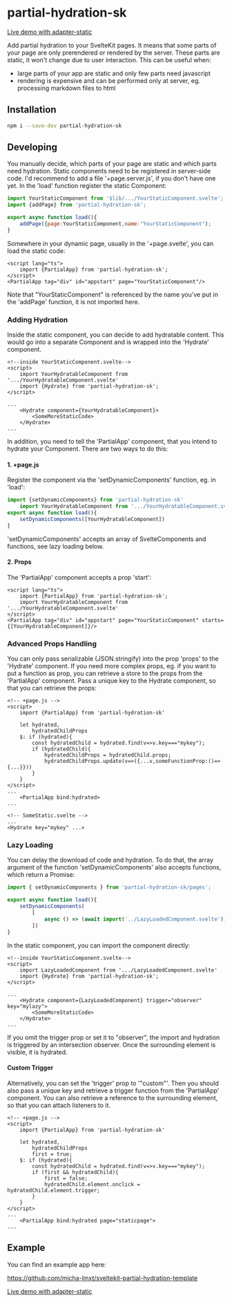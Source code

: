 # partial-hydration-sk

[Live demo with adapter-static](https://partial-hydration.gradientdescent.de)

Add partial hydration to your SvelteKit pages. It means that some parts of your page are only
prerendered or rendered by the server. These parts are static, it won't change due to user interaction.
This can be useful when:

 - large parts of your app are static and only few parts need javascript
 - rendering is expensive and can be performed only at server, eg. processing markdown files to html  

## Installation


```bash
npm i --save-dev partial-hydration-sk
```

## Developing

You manually decide, which parts of your page are static and which parts need hydration.
Static components need to be registered in server-side code. I'd recommend to add a file
'+page.server.js', if you don't have one yet. In the 'load' function register the static 
Component:

```javascript
import YourStaticComponent from '$lib/.../YourStaticComponent.svelte';
import {addPage} from 'partial-hydration-sk';

export async function load(){
    addPage({page:YourStaticComponent,name:"YourStaticComponent");
}
```

Somewhere in your dynamic page, usually in the '+page.svelte', you can load the static code:
```svelte
<script lang="ts">
    import {PartialApp} from 'partial-hydration-sk';
</script>
<PartialApp tag="div" id="appstart" page="YourStaticComponent"/>
```

Note that "YourStaticComponent" is referenced by the name you've put in the 'addPage' function, it is not imported here.

### Adding Hydration

Inside the static component, you can decide to add hydratable content. This would go into a separate 
Component and is wrapped into the 'Hydrate' component.

```svelte
<!--inside YourStaticComponent.svelte-->
<script>
    import YourHydratableComponent from '.../YourHydratableComponent.svelte'
    import {Hydrate} from 'partial-hydration-sk';
</script>

...
    <Hydrate component={YourHydratableComponent}>
        <SomeMoreStaticCode>
    </Hydrate>
...
```

In addition, you need to tell the 'PartialApp' component, that you intend to hydrate your Component. There are two ways to do this:

#### 1. +page.js

Register the component via the 'setDynamicComponents' function, eg. in 'load':

```js
import {setDynamicComponents} from 'partial-hydration-sk'
    import YourHydratableComponent from '.../YourHydratableComponent.svelte'
export async function load(){
    setDynamicComponents([YourHydratableComponent])
}
```
'setDynamicComponents' accepts an array of SvelteComponents and functions, see lazy loading below.

#### 2. Props

The 'PartialApp' component accepts a prop 'start':
```svelte
<script lang="ts">
    import {PartialApp} from 'partial-hydration-sk';
    import YourHydratableComponent from '.../YourHydratableComponent.svelte'
</script>
<PartialApp tag="div" id="appstart" page="YourStaticComponent" starts={[YourHydratableComponent]}/>
```

### Advanced Props Handling

You can only pass serializable (JSON.stringify) into the prop 'props' to the 'Hydrate' component. If you need more complex props, eg. if you want to put a function as prop, you can retrieve a store to the props from the 'PartialApp' component. Pass a unique key to the Hydrate component, so that you can retrieve the props: 

```svelte
<!-- +page.js -->
<script>
    import {PartialApp} from 'partial-hydration-sk'

    let hydrated,
        hydratedChildProps
    $: if (hydrated){
        const hydratedChild = hydrated.find(v=>v.key==="mykey");
        if (hydratedChild){
            hydratedChildProps = hydratedChild.props;
            hydratedChildProps.update(v=>({...v,someFunctionProp:()=>{...}}))
        }
    }
</script>
...
    <PartialApp bind:hydrated>
...
```

```svelte
<!-- SomeStatic.svelte -->
...
<Hydrate key="mykey" ...>
```

### Lazy Loading

You can delay the download of code and hydration. To do that, the array argument of the function 'setDynamicComponents' also accepts functions, which return a Promise<SvelteComponent>:

```javascript
import { setDynamicComponents } from 'partial-hydration-sk/pages';

export async function load(){
    setDynamicComponents(
        [
            async () => (await import('../LazyLoadedComponent.svelte')).default
        ])
}
```

In the static component, you can import the component directly:

```svelte
<!--inside YourStaticComponent.svelte-->
<script>
    import LazyLoadedComponent from '.../LazyLoadedComponent.svelte'
    import {Hydrate} from 'partial-hydration-sk';
</script>

...
    <Hydrate component={LazyLoadedComponent} trigger="observer" key="mylazy">
        <SomeMoreStaticCode>
    </Hydrate>
...
```

If you omit the trigger prop or set it to "observer", the import and hydration is triggered by an intersection observer. Once the surrounding element is visible, it is hydrated. 

#### Custom Trigger

Alternatively, you can set the 'trigger' prop to '"custom"'. Then you should also pass a unique key and retrieve a trigger function from the 'PartialApp' component. You can also retrieve a reference to the surrounding element, so that you can attach listeners to it.

```svelte
<!-- +page.js -->
<script>
    import {PartialApp} from 'partial-hydration-sk'

    let hydrated,
        hydratedChildProps
        first = true;
    $: if (hydrated){
        const hydratedChild = hydrated.find(v=>v.key==="mykey");
        if (first && hydratedChild){
            first = false;
            hydratedChild.element.onclick = hydratedChild.element.trigger;
        }
    }
</script>
...
    <PartialApp bind:hydrated page="staticpage">
...
```


## Example

You can find an example app here:

https://github.com/micha-lmxt/sveltekit-partial-hydration-template

[Live demo with adapter-static](https://partial-hydration.gradientdescent.de)

